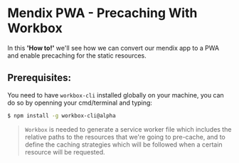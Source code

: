 # Mendix PWA - Precaching With Workbox

In this __'How to!'__ we'll see how we can convert our mendix app to a PWA and enable precaching for the static resources.

## Prerequisites:
You need to have `workbox-cli` installed globally on your machine, you can do so by openning your cmd/terminal and typing:

```sh
$ npm install -g workbox-cli@alpha 

```

> `Workbox` is needed to generate a service worker file which includes the relative paths to the resources that we're going to pre-cache, and to define the caching strategies which will be followed when a certain resource will be requested.
